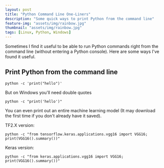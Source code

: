 ```yaml
---
layout: post
title: "Python Command Line One-Liners"
description: "Some quick ways to print Python from the command line"
feature-img: "assets/img/rainbow.jpg"
thumbnail: "assets/img/rainbow.jpg"
tags: [Linux, Python, Windows]
---
```


Sometimes I find it useful to be able to run Python commands right from the command line (without entering a Python console). Here are some ways I've found it useful.

## Print Python from the command line

`python -c 'print("hello")'`

But on Windows you'll need double quotes

`python -c "print('hello')"`

You can even print out an entire machine learning model (It may download the first time if you don't already have it saved).

TF2.X version:

`python -c "from tensorflow.keras.applications.vgg16 import VGG16; print(VGG16().summary())"`

Keras version:

`python -c "from keras.applications.vgg16 import VGG16; print(VGG16().summary())"`

